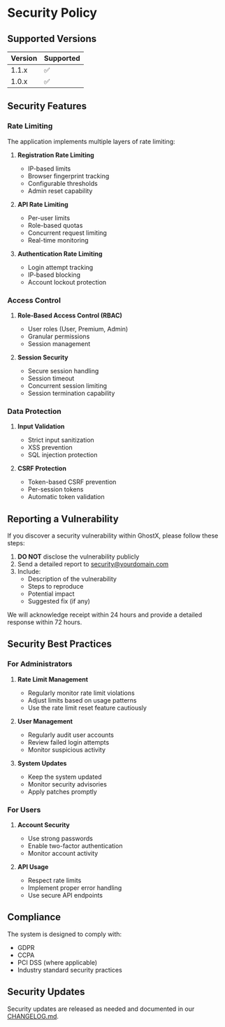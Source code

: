 # Security Policy

## Supported Versions

| Version | Supported          |
| ------- | ------------------ |
| 1.1.x   | :white_check_mark: |
| 1.0.x   | :white_check_mark: |

## Security Features

### Rate Limiting

The application implements multiple layers of rate limiting:

1. **Registration Rate Limiting**
   - IP-based limits
   - Browser fingerprint tracking
   - Configurable thresholds
   - Admin reset capability

2. **API Rate Limiting**
   - Per-user limits
   - Role-based quotas
   - Concurrent request limiting
   - Real-time monitoring

3. **Authentication Rate Limiting**
   - Login attempt tracking
   - IP-based blocking
   - Account lockout protection

### Access Control

1. **Role-Based Access Control (RBAC)**
   - User roles (User, Premium, Admin)
   - Granular permissions
   - Session management

2. **Session Security**
   - Secure session handling
   - Session timeout
   - Concurrent session limiting
   - Session termination capability

### Data Protection

1. **Input Validation**
   - Strict input sanitization
   - XSS prevention
   - SQL injection protection

2. **CSRF Protection**
   - Token-based CSRF prevention
   - Per-session tokens
   - Automatic token validation

## Reporting a Vulnerability

If you discover a security vulnerability within GhostX, please follow these steps:

1. **DO NOT** disclose the vulnerability publicly
2. Send a detailed report to security@yourdomain.com
3. Include:
   - Description of the vulnerability
   - Steps to reproduce
   - Potential impact
   - Suggested fix (if any)

We will acknowledge receipt within 24 hours and provide a detailed response within 72 hours.

## Security Best Practices

### For Administrators

1. **Rate Limit Management**
   - Regularly monitor rate limit violations
   - Adjust limits based on usage patterns
   - Use the rate limit reset feature cautiously

2. **User Management**
   - Regularly audit user accounts
   - Review failed login attempts
   - Monitor suspicious activity

3. **System Updates**
   - Keep the system updated
   - Monitor security advisories
   - Apply patches promptly

### For Users

1. **Account Security**
   - Use strong passwords
   - Enable two-factor authentication
   - Monitor account activity

2. **API Usage**
   - Respect rate limits
   - Implement proper error handling
   - Use secure API endpoints

## Compliance

The system is designed to comply with:
- GDPR
- CCPA
- PCI DSS (where applicable)
- Industry standard security practices

## Security Updates

Security updates are released as needed and documented in our [CHANGELOG.md](CHANGELOG.md).

